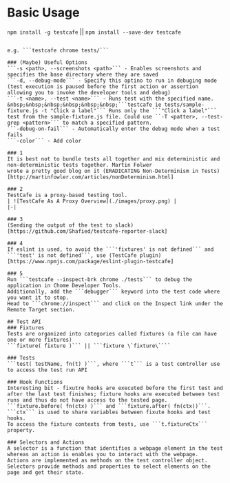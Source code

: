 # Basic Usage
```npm install -g testcafe``` || ```npm install --save-dev testcafe```

```testcafe [options] <browser-list-comma-separated> <file-or-glob ...>

e.g. ```testcafe chrome tests/```

### (Maybe) Useful Options
```-s <path>, --screenshots <path>``` - Enables screenshots and specifies the base directory where they are saved
```-d, --debug-mode``` - Specify this optino to run in debuging mode (test execution is paused before the first action or assertion allowing you to invoke the developer tools and debug)
```-t <name>, --test <name>``` - Runs test with the specified name. 
&nbsp;&nbsp;&nbsp;&nbsp;&nbsp;&nbsp;```testcafe ie tests/sample-fixture.js -t "Click a label"``` Runs only the ```"Click a label"``` test from the sample-fixture.js file. Could use ``-T <patter>, --test-grep <pattern>``` to match a specified pattern.
```-debug-on-fail``` - Automatically enter the debug mode when a test fails
```-color``` - Add color

### 1
It is best not to bundle tests all together and mix deterministic and non-deterministic tests together. Martin Folwer
wrote a pretty good blog on it (ERADICATING Non-Determinism in Tests)[http://martinfowler.com/articles/nonDeterminism.html]

### 2
TestCafe is a proxy-based testing tool.
| ![TestCafe As A Proxy Overview](./images/proxy.png) |
|-|

### 3
(Sending the output of the test to slack)[https://github.com/Shafied/testcafe-reporter-slack]

### 4
If eslint is used, to avoid the ```'fixtures' is not defined``` and ```'test' is not defined```, use (TestCafe plugin)[https://www.npmjs.com/package/eslint-plugin-testcafe]

### 5
Run ```testcafe --inspect-brk chrome ./tests``` to debug the application in Chome Developer Tools. 
Additionally, add the ```debugger``` keyword into the test code where you want it to stop.
Head to ```chrome://inspect``` and click on the Inspect link under the Remote Target section.

## Test API
### Fixtures
Tests are organized into categories called fixtures (a file can have one or more fixtures)
```fixture( fixture )``` || ```fixture \`fixture\````

### Tests
```test( testName, fn(t) )```, where ```t``` is a test controller use to access the test run API

### Hook Functions
Interesting bit - fixutre hooks are executed before the first test and after the last test finishes; fixture hooks are executed between test runs and thus do not have access to the tested page. ```fixture.before( fn(ctx) )``` and ```fixture.after( fn(ctx))```. ```ctx``` is used to share variables between fixute hooks and test hooks.
To access the fixture contexts from tests, use ```t.fixtureCtx``` property.

### Selectors and Actions
A selector is a function that identifies a webpage element in the test whereas an action is enables you to interact with the webpage.
Actions are implemented as methods on the test controller object.
Selectors provide methods and properties to select elements on the page and get their state.

